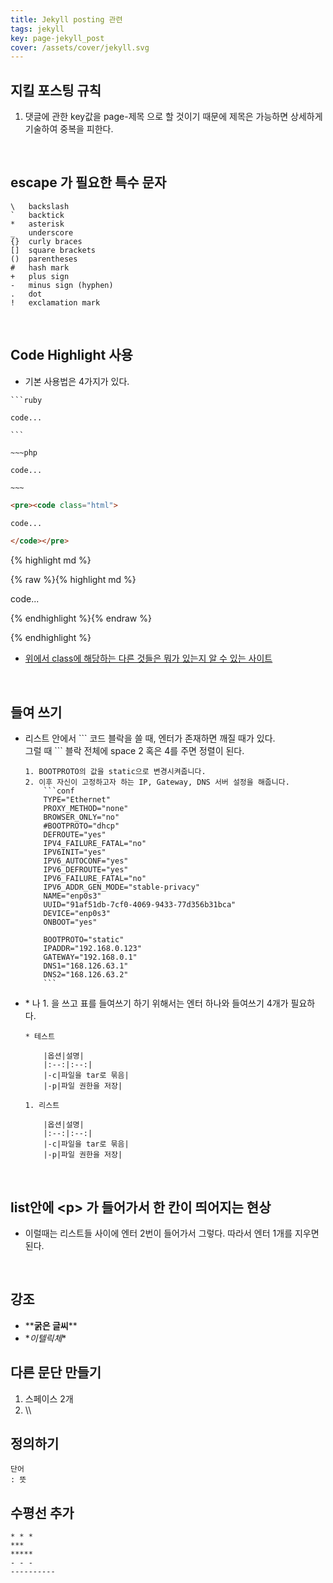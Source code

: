 ```yaml
---
title: Jekyll posting 관련
tags: jekyll
key: page-jekyll_post
cover: /assets/cover/jekyll.svg
---
```


## 지킬 포스팅 규칙
1. 댓글에 관한 key값을 page-제목 으로 할 것이기 때문에 제목은 가능하면 상세하게 기술하여 중복을 피한다.

<br>

## escape 가 필요한 특수 문자
```
\   backslash
`   backtick
*   asterisk
_   underscore
{}  curly braces
[]  square brackets
()  parentheses
#   hash mark
+   plus sign
-   minus sign (hyphen)
.   dot
!   exclamation mark
```
<br>

## Code Highlight 사용
* 기본 사용법은 4가지가 있다.

````
```ruby

code... 

```
````

~~~~
~~~php

code...

~~~
~~~~

```html
<pre><code class="html">

code...

</code></pre>
```

{% highlight md %}

{% raw %}{% highlight md %}

code...

{% endhighlight %}{% endraw %}

{% endhighlight %}

* [위에서 class에 해당하는 다른 것들은 뭐가 있는지 알 수 있는 사이트](http://rouge.jneen.net/)

<br>

## 들여 쓰기

* 리스트 안에서 \`\`\` 코드 블락을 쓸 때, 엔터가 존재하면 깨질 때가 있다.<br>그럴 때 \`\`\` 블락 전체에 space 2 혹은 4를 주면 정렬이 된다.
  
  ````
  1. BOOTPROTO의 값을 static으로 변경시켜줍니다.
  2. 이후 자신이 고정하고자 하는 IP, Gateway, DNS 서버 설정을 해줍니다.
      ```conf
      TYPE="Ethernet"
      PROXY_METHOD="none"
      BROWSER_ONLY="no"
      #BOOTPROTO="dhcp"
      DEFROUTE="yes"
      IPV4_FAILURE_FATAL="no"
      IPV6INIT="yes"
      IPV6_AUTOCONF="yes"
      IPV6_DEFROUTE="yes"
      IPV6_FAILURE_FATAL="no"
      IPV6_ADDR_GEN_MODE="stable-privacy"
      NAME="enp0s3"
      UUID="91af51db-7cf0-4069-9433-77d356b31bca"
      DEVICE="enp0s3"
      ONBOOT="yes"

      BOOTPROTO="static"
      IPADDR="192.168.0.123"
      GATEWAY="192.168.0.1"
      DNS1="168.126.63.1"
      DNS2="168.126.63.2"
      ```
  ````

* \* 나 1. 을 쓰고 표를 들여쓰기 하기 위해서는 엔터 하나와 들여쓰기 4개가 필요하다.
    
  ```
  * 테스트

      |옵션|설명|
      |:--:|:--:|
      |-c|파일을 tar로 묶음|
      |-p|파일 권한을 저장|

  1. 리스트

      |옵션|설명|
      |:--:|:--:|
      |-c|파일을 tar로 묶음|
      |-p|파일 권한을 저장|
  ```

<br>

## list안에 \<p> 가 들어가서 한 칸이 띄어지는 현상

* 이럴때는 리스트들 사이에 엔터 2번이 들어가서 그렇다. 따라서 엔터 1개를 지우면 된다.

<br>

## 강조

* \*\***굵은 글씨**\*\*
* \**이텔릭체*\* 

  

## 다른 문단 만들기

1. 스페이스 2개
2. \\\\

## 정의하기

``` 
단어
: 뜻
```

## 수평선 추가

```
* * *
***
*****
- - -
----------
```
